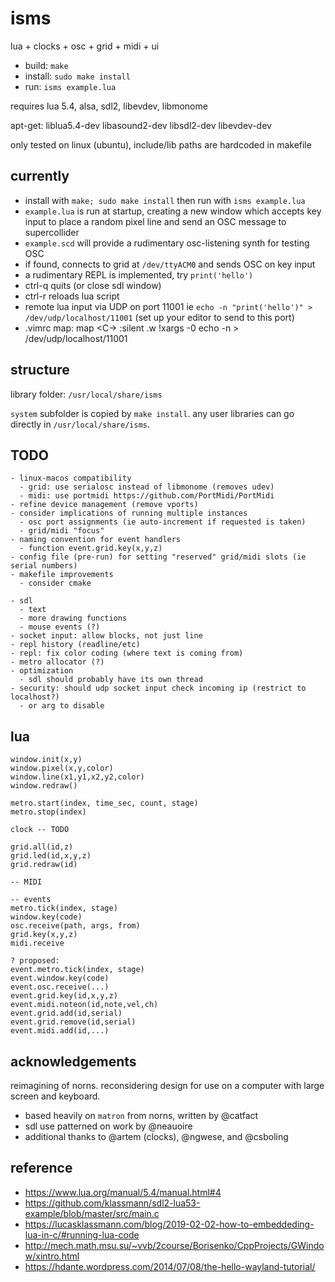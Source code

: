 # isms

lua + clocks + osc + grid + midi + ui

- build: `make`
- install: `sudo make install`
- run: `isms example.lua`

requires lua 5.4, alsa, sdl2, libevdev, libmonome

apt-get: liblua5.4-dev libasound2-dev libsdl2-dev libevdev-dev

only tested on linux (ubuntu), include/lib paths are hardcoded in makefile


## currently

- install with `make; sudo make install` then run with `isms example.lua` 
- `example.lua` is run at startup, creating a new window which accepts key input to place a random pixel line and send an OSC message to supercollider
- `example.scd` will provide a rudimentary osc-listening synth for testing OSC
- if found, connects to grid at `/dev/ttyACM0` and sends OSC on key input
- a rudimentary REPL is implemented, try `print('hello')`
- ctrl-q quits (or close sdl window)
- ctrl-r reloads lua script
- remote lua input via UDP on port 11001 ie `echo -n "print('hello')" > /dev/udp/localhost/11001` (set up your editor to send to this port)
- .vimrc map:
  map <C-\> :silent .w !xargs -0 echo -n > /dev/udp/localhost/11001<CR>


## structure

library folder: `/usr/local/share/isms`

`system` subfolder is copied by `make install`. any user libraries can go directly in `/usr/local/share/isms`.


## TODO
```
- linux-macos compatibility
  - grid: use serialosc instead of libmonome (removes udev)
  - midi: use portmidi https://github.com/PortMidi/PortMidi
- refine device management (remove vports)
- consider implications of running multiple instances
  - osc port assignments (ie auto-increment if requested is taken)
  - grid/midi "focus"
- naming convention for event handlers
  - function event.grid.key(x,y,z)
- config file (pre-run) for setting "reserved" grid/midi slots (ie serial numbers)
- makefile improvements
  - consider cmake

- sdl
  - text
  - more drawing functions
  - mouse events (?)
- socket input: allow blocks, not just line
- repl history (readline/etc)
- repl: fix color coding (where text is coming from)
- metro allocator (?)
- optimization
  - sdl should probably have its own thread
- security: should udp socket input check incoming ip (restrict to localhost?)
  - or arg to disable
```


## lua

```
window.init(x,y)
window.pixel(x,y,color)
window.line(x1,y1,x2,y2,color)
window.redraw()

metro.start(index, time_sec, count, stage)
metro.stop(index)

clock -- TODO

grid.all(id,z)
grid.led(id,x,y,z)
grid.redraw(id)

-- MIDI

-- events
metro.tick(index, stage)
window.key(code)
osc.receive(path, args, from)
grid.key(x,y,z)
midi.receive

? proposed:
event.metro.tick(index, stage)
event.window.key(code)
event.osc.receive(...)
event.grid.key(id,x,y,z)
event.midi.noteon(id,note,vel,ch)
event.grid.add(id,serial)
event.grid.remove(id,serial)
event.midi.add(id,...)
```


## acknowledgements

reimagining of norns. reconsidering design for use on a computer with large screen and keyboard.

- based heavily on `matron` from norns, written by @catfact
- sdl use patterned on work by @neauoire
- additional thanks to @artem (clocks), @ngwese, and @csboling


## reference

- https://www.lua.org/manual/5.4/manual.html#4
- https://github.com/klassmann/sdl2-lua53-example/blob/master/src/main.c
- https://lucasklassmann.com/blog/2019-02-02-how-to-embeddeding-lua-in-c/#running-lua-code
- http://mech.math.msu.su/~vvb/2course/Borisenko/CppProjects/GWindow/xintro.html
- https://hdante.wordpress.com/2014/07/08/the-hello-wayland-tutorial/
